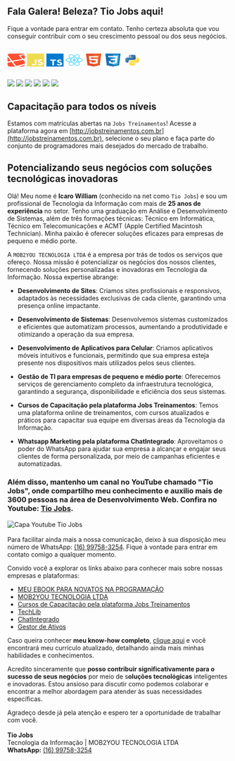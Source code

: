 ## Fala Galera! Beleza? Tio Jobs aqui!
Fique a vontade para entrar em contato. Tenho certeza absoluta que vou conseguir contribuir com o seu crescimento pessoal ou dos seus negócios.

<div style="display: inline_block"><br>
  <img align="center" alt="Tio-Laravel" height="30" width="40" src="https://raw.githubusercontent.com/devicons/devicon/master/icons/laravel/laravel-plain.svg">
  <img align="center" alt="Tio-Js" height="30" width="40" src="https://raw.githubusercontent.com/devicons/devicon/master/icons/javascript/javascript-plain.svg">
  <img align="center" alt="Tio-Ts" height="30" width="40" src="https://raw.githubusercontent.com/devicons/devicon/master/icons/typescript/typescript-plain.svg">
  <img align="center" alt="Tio-React" height="30" width="40" src="https://raw.githubusercontent.com/devicons/devicon/master/icons/react/react-original.svg">
  <img align="center" alt="Tio-HTML" height="30" width="40" src="https://raw.githubusercontent.com/devicons/devicon/master/icons/html5/html5-original.svg">
  <img align="center" alt="Tio-CSS" height="30" width="40" src="https://raw.githubusercontent.com/devicons/devicon/master/icons/css3/css3-original.svg">
  <img align="center" alt="Tio-Python" height="30" width="40" src="https://raw.githubusercontent.com/devicons/devicon/master/icons/python/python-original.svg">
</div>
  
  ##
 
<div> 
  <a href="https://www.youtube.com/@tiojobs" target="_blank"><img src="https://img.shields.io/badge/YouTube-FF0000?style=for-the-badge&logo=youtube&logoColor=white" target="_blank"></a>
  <a href="https://instagram.com/tiojobsoficial" target="_blank"><img src="https://img.shields.io/badge/-Instagram-%23E4405F?style=for-the-badge&logo=instagram&logoColor=white" target="_blank"></a>
 	<a href="https://www.twitch.tv/tiojobs" target="_blank"><img src="https://img.shields.io/badge/Twitch-9146FF?style=for-the-badge&logo=twitch&logoColor=white" target="_blank"></a>
 <a href="https://bit.ly/server-do-tio" target="_blank"><img src="https://img.shields.io/badge/Discord-7289DA?style=for-the-badge&logo=discord&logoColor=white" target="_blank"></a> 
  <a href = "mailto:icarojobsoficial@gmail.com"><img src="https://img.shields.io/badge/-Gmail-%23333?style=for-the-badge&logo=gmail&logoColor=white" target="_blank"></a>
  <a href="https://www.linkedin.com/in/tio-jobs" target="_blank"><img src="https://img.shields.io/badge/-LinkedIn-%230077B5?style=for-the-badge&logo=linkedin&logoColor=white" target="_blank"></a> 
</div>

## Capacitação para todos os níveis
Estamos com matrículas abertas na `Jobs Treinamentos`! Acesse a plataforma agora em [http://jobstreinamentos.com.br](http://jobstreinamentos.com.br), selecione o seu plano e faça parte do conjunto de programadores mais desejados do mercado de trabalho.

## Potencializando seus negócios com soluções tecnológicas inovadoras

Olá! Meu nome é **Icaro William** (conhecido na net como `Tio Jobs`) e sou um profissional de Tecnologia da Informação com mais de **25 anos de experiência** no setor. Tenho uma graduação em Análise e Desenvolvimento de Sistemas, além de três formações técnicas: Técnico em Informática, Técnico em Telecomunicações e ACMT (Apple Certified Macintosh Technician). Minha paixão é oferecer soluções eficazes para empresas de pequeno e médio porte.

A `MOB2YOU TECNOLOGIA LTDA` é a empresa por trás de todos os serviços que ofereço. Nossa missão é potencializar os negócios dos nossos clientes, fornecendo soluções personalizadas e inovadoras em Tecnologia da Informação. Nossa expertise abrange:

- **Desenvolvimento de Sites**: Criamos sites profissionais e responsivos, adaptados às necessidades exclusivas de cada cliente, garantindo uma presença online impactante.

- **Desenvolvimento de Sistemas**: Desenvolvemos sistemas customizados e eficientes que automatizam processos, aumentando a produtividade e otimizando a operação da sua empresa.

- **Desenvolvimento de Aplicativos para Celular**: Criamos aplicativos móveis intuitivos e funcionais, permitindo que sua empresa esteja presente nos dispositivos mais utilizados pelos seus clientes.

- **Gestão de TI para empresas de pequeno e médio porte**: Oferecemos serviços de gerenciamento completo da infraestrutura tecnológica, garantindo a segurança, disponibilidade e eficiência dos seus sistemas.

- **Cursos de Capacitação pela plataforma Jobs Treinamentos**: Temos uma plataforma online de treinamentos, com cursos atualizados e práticos para capacitar sua equipe em diversas áreas da Tecnologia da Informação.

- **Whatsapp Marketing pela plataforma ChatIntegrado**: Aproveitamos o poder do WhatsApp para ajudar sua empresa a alcançar e engajar seus clientes de forma personalizada, por meio de campanhas eficientes e automatizadas.

### Além disso, mantenho um canal no YouTube chamado "Tio Jobs", onde compartilho meu conhecimento e auxilio mais de 3600 pessoas na área de Desenvolvimento Web. Confira no Youtube: <a href="https://www.youtube.com/@tiojobs" alt="Canal do Tio Jobs">Tio Jobs</a>.
<div>
  <img src="https://mob2you.com.br/sistema/public/img/youtube2.png" align="center" alt="Capa Youtube Tio Jobs" />
</div>
<br>
Para facilitar ainda mais a nossa comunicação, deixo à sua disposição meu número de WhatsApp: <a href="https://wa.link/gc15bg" alt="Whatsapp do Tio">(16) 99758-3254</a>. Fique à vontade para entrar em contato comigo a qualquer momento.

Convido você a explorar os links abaixo para conhecer mais sobre nossas empresas e plataformas:

- [MEU EBOOK PARA NOVATOS NA PROGRAMAÇÃO](https://bit.ly/ebook-construa-seu-imperio-dev)
- [MOB2YOU TECNOLOGIA LTDA](https://www.mob2you.com.br)
- [Cursos de Capacitação pela plataforma Jobs Treinamentos](https://jobstreinamentos.com.br)
- [TechLib](https://techlib.com.br)
- [ChatIntegrado](https://chatintegrado.com.br)
- [Gestor de Ativos](https://gestordeativos.com.br)

Caso queira conhecer **meu know-how completo**, <a href="https://mob2you.com.br/sistema/public/files/curriculo.pdf" alt="Tio Jobs Currículo">clique aqui</a> e você encontrará meu currículo atualizado, detalhando ainda mais minhas habilidades e conhecimentos.

Acredito sinceramente que **posso contribuir significativamente para o sucesso de seus negócios** por meio de s**oluções tecnológicas** inteligentes e inovadoras. Estou ansioso para discutir como podemos colaborar e encontrar a melhor abordagem para atender às suas necessidades específicas.

Agradeço desde já pela atenção e espero ter a oportunidade de trabalhar com você.
<br><br>
**Tio Jobs** <br>
Tecnologia da Informação | MOB2YOU TECNOLOGIA LTDA <br>
**WhatsApp:** <a href="https://wa.link/gc15bg" alt="Whatsapp do Tio">(16) 99758-3254</a>
